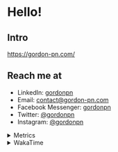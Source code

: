 # Hello!

## Intro

<https://gordon-pn.com/>

## Reach me at

- LinkedIn: [gordonpn](https://www.linkedin.com/in/gordonpn/)
- Email: [contact@gordon-pn.com](mailto:contact@gordon-pn.com)
- Facebook Messenger: [gordonpn](https://www.messenger.com/t/Gordonpn)
- Twitter: [@gordonpn](https://twitter.com/Gordonpn)
- Instagram: [@gordonpn](https://www.instagram.com/gordonpn/)

<details>
  <summary>Metrics</summary>

  <img align="center" src="https://github.com/gordonpn/gordonpn/blob/master/github-metrics.svg" alt="GitHub Metrics">

</details>

<details>
  <summary>WakaTime</summary>

  <!--START_SECTION:waka-->
📊 **This Week I Spent My Time On** 

```text
💬 Programming Languages: 
Other                    16 hrs 18 mins      ████████████████████████░   95.50 % 
Java                     40 mins             █░░░░░░░░░░░░░░░░░░░░░░░░   03.92 % 
Python                   3 mins              ░░░░░░░░░░░░░░░░░░░░░░░░░   00.34 % 
Brazil Dependency Config 1 min               ░░░░░░░░░░░░░░░░░░░░░░░░░   00.11 % 
Markdown                 0 secs              ░░░░░░░░░░░░░░░░░░░░░░░░░   00.04 % 

🔥 Editors: 
Chrome                   10 hrs 35 mins      ████████████████░░░░░░░░░   62.02 % 
Slack                    2 hrs 7 mins        ███░░░░░░░░░░░░░░░░░░░░░░   12.48 % 
Messages                 56 mins             █░░░░░░░░░░░░░░░░░░░░░░░░   05.52 % 
iTerm2                   42 mins             █░░░░░░░░░░░░░░░░░░░░░░░░   04.17 % 
IntelliJ IDEA            41 mins             █░░░░░░░░░░░░░░░░░░░░░░░░   04.07 % 
```


 Last Updated on 09/07/2025 16:31:01 UTC
<!--END_SECTION:waka-->
</details>
